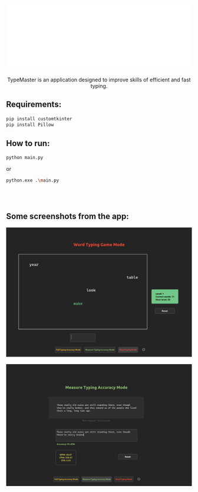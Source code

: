 # ![TypeMaster](https://github.com/maciej-klimek/type-master-desktop-app/blob/main/images/type_master_logo.png)
<p align="center">
TypeMaster is an application designed to improve skills of efficient and fast typing.
</p>


## Requirements:
```python
pip install customtkinter
pip install Pillow
```

## How to run:

```bash
python main.py
```
or
```bash
python.exe .\main.py
```
<br></br>
## Some screenshots from the app:
![TypeMaster](https://github.com/maciej-klimek/type-master-desktop-app/blob/main/images/word_typing_ss.PNG)
<br></br>
![TypeMaster](https://github.com/maciej-klimek/type-master-desktop-app/blob/main/images/sentence_typing_ss.PNG)


